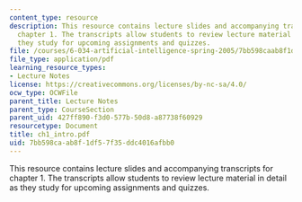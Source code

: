 ```yaml
---
content_type: resource
description: This resource contains lecture slides and accompanying transcripts for
  chapter 1. The transcripts allow students to review lecture material in detail as
  they study for upcoming assignments and quizzes.
file: /courses/6-034-artificial-intelligence-spring-2005/7bb598caab8f1df57f35ddc4016afbb0_ch1_intro.pdf
file_type: application/pdf
learning_resource_types:
- Lecture Notes
license: https://creativecommons.org/licenses/by-nc-sa/4.0/
ocw_type: OCWFile
parent_title: Lecture Notes
parent_type: CourseSection
parent_uid: 427ff890-f3d0-577b-50d8-a87738f60929
resourcetype: Document
title: ch1_intro.pdf
uid: 7bb598ca-ab8f-1df5-7f35-ddc4016afbb0
---
```

This resource contains lecture slides and accompanying transcripts for chapter 1. The transcripts allow students to review lecture material in detail as they study for upcoming assignments and quizzes.